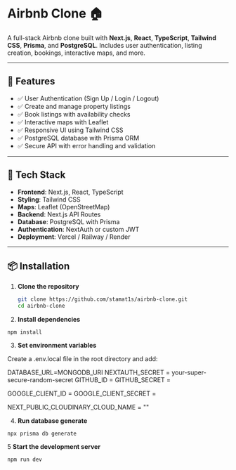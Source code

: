# Airbnb Clone 🏠

A full-stack Airbnb clone built with **Next.js**, **React**, **TypeScript**, **Tailwind CSS**, **Prisma**, and **PostgreSQL**. Includes user authentication, listing creation, bookings, interactive maps, and more.

---

## 🚀 Features

- ✅ User Authentication (Sign Up / Login / Logout)
- ✅ Create and manage property listings
- ✅ Book listings with availability checks
- ✅ Interactive maps with Leaflet
- ✅ Responsive UI using Tailwind CSS
- ✅ PostgreSQL database with Prisma ORM
- ✅ Secure API with error handling and validation

---

## 🧰 Tech Stack

- **Frontend**: Next.js, React, TypeScript
- **Styling**: Tailwind CSS
- **Maps**: Leaflet (OpenStreetMap)
- **Backend**: Next.js API Routes
- **Database**: PostgreSQL with Prisma
- **Authentication**: NextAuth or custom JWT
- **Deployment**: Vercel / Railway / Render

---

## 📦 Installation

1. **Clone the repository**

   ```bash
   git clone https://github.com/stamat1s/airbnb-clone.git
   cd airbnb-clone
   ```
2. **Install dependencies**

```npm install```

3. **Set environment variables**

Create a .env.local file in the root directory and add:


DATABASE_URL=MONGODB_URI
NEXTAUTH_SECRET = your-super-secure-random-secret
GITHUB_ID =
GITHUB_SECRET =

GOOGLE_CLIENT_ID = 
GOOGLE_CLIENT_SECRET = 

NEXT_PUBLIC_CLOUDINARY_CLOUD_NAME = ""

4. **Run database generate**

```npx prisma db generate```

5 **Start the development server**

```npm run dev```
